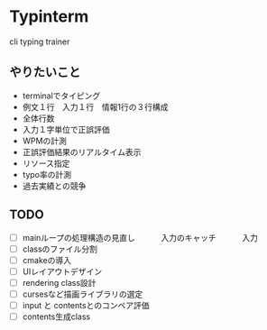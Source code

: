 # Typinterm
cli typing trainer

## やりたいこと
 - terminalでタイピング
 - 例文１行　入力１行　情報1行の３行構成
 - 全体行数
 - 入力１字単位で正誤評価
 - WPMの計測
 - 正誤評価結果のリアルタイム表示
 - リソース指定
 - typo率の計測
 - 過去実績との競争

## TODO
 - [ ] mainループの処理構造の見直し
 　　　入力のキャッチ
 　　　入力
 - [ ] classのファイル分割
 - [ ] cmakeの導入
 - [ ] UIレイアウトデザイン
 - [ ] rendering class設計
 - [ ] cursesなど描画ライブラリの選定
 - [ ] input と contentsとのコンペア評価
 - [ ] contents生成class

